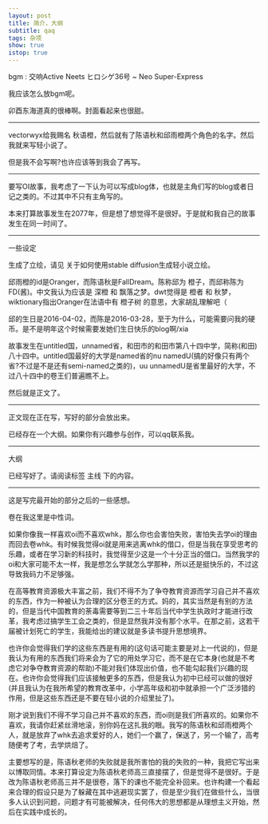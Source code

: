 ```yaml
---
layout: post
title: 简介，大纲
subtitle: qaq
tags: 杂项
show: true
istop: true
---
```


bgm : 交响Active Neets ヒロシゲ36号 ~ Neo Super-Express

我应该怎么放bgm呢。

卯酉东海道真的很棒啊。封面看起来也很甜。

-----

vectorwyx给我赐名 秋语橙，然后就有了陈语秋和邱雨橙两个角色的名字。然后我就来写轻小说了。

但是我不会写啊?也许应该等到我会了再写。

-----

要写OI故事，我考虑了一下认为可以写成blog体，也就是主角们写的blog或者日记之类的。不过其中不只有主角写的。

本来打算故事发生在2077年，但是想了想觉得不是很好。于是就和我自己的故事发生在同一时间了。

-----

一些设定

生成了立绘，请见 关于如何使用stable diffusion生成轻小说立绘。

邱雨橙的id是Oranger，而陈语秋是FallDream。陈称邱为 橙子，而邱称陈为 FD(酱)。中文我认为应该是 深橙 和 飘落之梦。dwt觉得是 橙者 和 秋梦，wiktionary指出Oranger在法语中有 橙子树 的意思，大家胡乱理解吧（

邱的生日是2016-04-02，而陈是2016-03-28，至于为什么，可能需要问我的硬币。是不是明年这个时候需要发她们生日快乐的blog啊/xia

故事发生在untitled国，unnamed省，和田市的和田市第八十四中学，简称(和田)八十四中。untitled国最好的大学是named省的nu namedU(搞的好像只有两个省?不过是不是还有semi-named之类的)，uu unnamedU是省里最好的大学，不过八十四中的卷王们普遍瞧不上。

然后就是正文了。

-----

正文现在正在写，写好的部分会放出来。

已经存在一个大纲。如果你有兴趣参与创作，可以qq联系我。

-----

大纲

已经写好了。请阅读标签 主线 下的内容。

-----

这是写完最开始的部分之后的一些感想。

卷在我这里是中性词。

如果你像我一样喜欢oi而不喜欢whk，那么你也会害怕失败，害怕失去学oi的理由而回去卷whk。有时候我觉得oi就是用来逃离whk的借口，但是当我在享受思考的乐趣，或者在学习新的科技时，我觉得至少这是一个十分正当的借口。当然我学的oi和大家可能不太一样，我是想怎么学就怎么学那种，所以还是挺快乐的，不过这导致我码力不足够强。

在高等教育资源极大丰富之前，我们不得不为了争夺教育资源而学习自己并不喜欢的东西，作为一种被认为合理的区分卷王的方式。妈的，其实当然是有别的方法的，但是当代中国教育的荼毒需要等到二三十年后当代中学生执政时才能进行改革，我考虑过搞学生工会之类的，但是显然我并没有那个水平。在那之前，这若干届被计划死亡的学生，我能给出的建议就是多读书提升思想境界。

也许你会觉得我们学的这些东西是有用的(这句话可能主要是对上一代说的)，但是我认为有用的东西我们将来会为了它的用处学习它，而不是在它本身(也就是不考虑它对争夺教育资源的帮助)不能对我们体现出价值，也不能勾起我们兴趣的现在。也许你会觉得我们应该接触更多的东西，但是我认为初中已经可以做的很好(并且我认为在我所希望的教育改革中，小学高年级和初中就承担一个广泛涉猎的作用，但是这些东西还是不要在轻小说的介绍里扯了)。

刚才说到我们不得不学习自己并不喜欢的东西，而oi则是我们所喜欢的。如果你不喜欢，我请你赶紧丝滑地滚，别你妈在这扎我的眼。我写的陈语秋和邱雨橙两个人，就是放弃了whk去追求爱好的人，她们一个赢了，保送了，另一个输了，高考随便考了考，去学烘焙了。

主要想写的是，陈语秋老师的失败就是我所害怕的我的失败的一种，我把它写出来以博取同情。本来打算设定为陈语秋老师高三直接摆了，但是觉得不是很好。于是改为陈语秋老师高三并不是很卷，落下的课也不能完全补回来。也许构建一个看起来合理的假设只是为了躲藏在其中逃避现实罢了，但是至少我们在做些什么，当很多人认识到问题，问题才有可能被解决，任何伟大的思想都是从理想主义开始，然后在实践中成长的。

